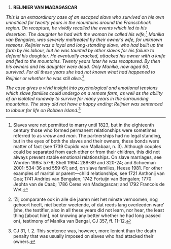 1.  **REIJNIER VAN MADAGASCAR**

*This is an extraordinary case of an escaped slave who survived on his
own unnoticed for twenty years in the mountains around the Franschhoek
region. On recapture, he vividly recalled the events which led to his
desertion. The daughter he had with the woman he called his wife,*[^1]
*Manika van Bengalen, was severely maltreated by their owner’s wife, for
unknown reasons. Reijnier was a loyal and long-standing slave, who had
built up the farm by his labour, but he was taunted by other slaves for
his failure to defend his daughter. He eventually cracked, attacked his
owner with a knife and fled to the mountains. Twenty years later he was
recaptured. By then his owners and his daughter were dead. Only Manika,
now aged 60, survived. For all these years she had not known what had
happened to Reijnier or whether he was still alive.*[^2]

*The case gives a vivid insight into psychological and emotional
tensions which slave families could undergo on a remote farm, as well as
the ability of an isolated runaway to survive for many years in the
surrounding mountains. The story did not have a happy ending: Reijnier
was sentenced to labour for life on Robben Island.*[^3]

[^1]: Slaves were not permitted to marry until 1823, but in the
    eighteenth century those who formed permanent relationships were
    sometimes referred to as *vrouw* and *man*. The partnerships had no
    legal standing, but in the eyes of both the slaves and their owners,
    these bonds were matter of fact (see 1739 Cupido van Mallabaar, n.
    3). Although couples could be separated from each other or from
    their children, this did not always prevent stable emotional
    relationships. On slave marriages, see Worden 1985: 57-8; Shell
    1994: 288-89 and 320-24; and Schoeman 2001: 534-36 and 559-61; and,
    on slave families, Heese 1981. For other examples of marital or
    parent—child relationships, see 1721 Anthonij van Goa; 1741 Andries
    van Bengalen; 1742 Fortuijn van Bengalen; 1770 Jephta van de Caab;
    1786 Ceres van Madagascar; and 1792 Francois de Wet.

[^2]: ‘Zij comparante ook in alle die jaaren niet het minste vernoomen,
    nog gehoort heeft, niet beeter weetende, of dat reeds lang
    overleeden ware’ (she, the testifier, also in all these years did
    not learn, nor hear, the least thing \[about him\], not knowing any
    better whether he had long passed on), testimony of Manika van
    Bengal, CJ 357, ff. 11-12.

[^3]: CJ 31, f. 2. This sentence was, however, more lenient than the
    death penalty that was usually imposed on slaves who had attacked
    their owners.
